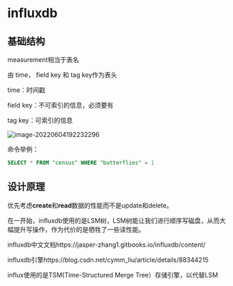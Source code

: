 # influxdb

## 基础结构

measurement相当于表名

由 time， field key 和 tag key作为表头

time：时间戳

field key：不可索引的信息，必须要有

tag key：可索引的信息

![image-20220604192232296](D:\study\lbeco\lbeco.github.io\database\influxdb.assets\image-20220604192232296.png)



命令举例：

```sql
SELECT * FROM "census" WHERE "butterflies" = 1
```



## 设计原理

优先考虑**create**和**read**数据的性能而不是update和delete。

在一开始，influxdb使用的是LSM树，LSM树能让我们进行顺序写磁盘，从而大幅提升写操作，作为代价的是牺牲了一些读性能。



influxdb中文文档https://jasper-zhang1.gitbooks.io/influxdb/content/

influxdb引擎https://blog.csdn.net/cymm_liu/article/details/88344215

influx使用的是TSM(Time-Structured Merge Tree）存储引擎，以代替LSM